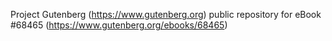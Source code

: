 Project Gutenberg (https://www.gutenberg.org) public repository for
eBook #68465 (https://www.gutenberg.org/ebooks/68465)
